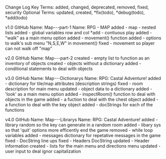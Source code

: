Change Log Key Terms:
added, changed, deprecated, removed, fixed, security
Optional Terms:
updated, created, *fix(todo), *debug(todo), *add(todo)

v1.0 
GitHub Name: Map---part-1
Name: RPG - MAP
added - map - nested lists
added - global variables row and col
*add - contiuous play
added - "walk" as a main menu option
added - movement() function
added - options to walk's sub menu "N,S,E,W" in movement()
fixed - movement so player can not walk off "map"

v2.0 
GitHub Name: Map---part-2
created - empty list to function as an inventory of objects
created - objects without a dictionary
added - conditional statements to deal with objects

v3.0 
GitHub Name: Map---Dictionarys
Name: RPG: Castal Adventure!
added - dictionary for tile/map attributes (description strings)
fixed - room description for main menu
updated - object data to a dictionary
added - 'look' as a main menu option
added - inspectRoom() function to deal with objects in the game
added - a fuction to deal with the chest object
added - a function to deal with the key object
added - docStrings for each of the functions

v4.0
GitHub Name: Map---Librarys
Name: RPG: Castal Adventure!
added - library random so the key can generate in a random room
added - libary sys so that 'quit' options more efficently end
        the game
removed - while loop variables
added - messages dictionary for repetative messages in the game
fixed - DocString line ups
fixed - Headers DocString
updated - Header information
created - lists for the main menu and directions menu
updated - user input to deal ignor capitalization